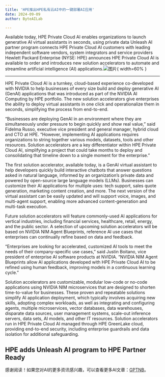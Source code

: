 ```yaml
---
title: 'HPE推出HPE私有云AI中的一键部署AI应用'
date: 2024-09-09
author: ByteAILab

---
```


Available today, HPE Private Cloud AI enables organizations to launch generative AI virtual assistants in seconds, using private data
Unleash AI partner program connects HPE Private Cloud AI customers with leading independent software vendors, system integrators and service providers
Hewlett Packard Enterprise (NYSE: HPE) announces HPE Private Cloud AI is available to order and introduces new solution accelerators to automate and streamline artificial intelligence (AI) applications.![图片](https://ai-techpark.com/wp-content/uploads/2024/09/HPE-Introduces-960x540.jpg){ width=60% }

---
 HPE Private Cloud AI is a turnkey, cloud-based experience co-developed with NVIDIA to help businesses of every size build and deploy generative AI (GenAI) applications that was introduced as part of the NVIDIA AI Computing by HPE portfolio. The new solution accelerators give enterprises the ability to deploy virtual assistants in one click and operationalize them in seconds, simplifying the process from end-to-end.

“Businesses are deploying GenAI in an environment where they are simultaneously under pressure to begin quickly and show real value,” said Fidelma Russo, executive vice president and general manager, hybrid cloud and CTO at HPE. “However, implementing AI applications requires organizations to string together various models, datasets, tools and other resources. Solution accelerators are a key differentiator within HPE Private Cloud AI, simplifying a project that could take months to deploy and consolidating that timeline down to a single moment for the enterprise.”

The first solution accelerator, available today, is a GenAI virtual assistant to help developers quickly build interactive chatbots that answer questions asked in natural language, informed by an organization’s private data and powered by open-source large language models (LLMs). Businesses can customize their AI applications for multiple uses: tech support, sales quote generation, marketing content creation, and more. The next version of the virtual assistant can be easily updated and will support voice, images, and multi-agent support, enabling more advanced content-generation and multi-task execution.

Future solution accelerators will feature commonly-used AI applications for vertical industries, including financial services, healthcare, retail, energy, and the public sector. A selection of upcoming solution accelerators will be based on NVIDIA NIM Agent Blueprints, reference AI use cases that enterprises can continually refine based on data and feedback.

“Enterprises are looking for accelerated, customized AI tools to meet the needs of their company-specific use cases,” said Justin Boitano, vice president of enterprise AI software products at NVIDIA. “NVIDIA NIM Agent Blueprints allow AI applications developed with HPE Private Cloud AI to be refined using human feedback, improving models in a continuous learning cycle.”

Solution accelerators are customizable, modular low-code or no-code applications using NVIDIA NIM microservices that are designed to shorten time-to-value for businesses. These proven and repeatable solutions simplify AI application deployment, which typically involves acquiring new skills, adopting complex workloads, as well as integrating and configuring agents, multiple microservices, vector databases, data warehouses, disparate data sources, user management systems, scale-out inference servers, data sets, AI models, and other IT resources. Solution accelerators run in HPE Private Cloud AI managed through HPE GreenLake cloud, providing end-to-end security, including enterprise guardrails and data isolation for additional safeguarding.

HPE adds Unleash AI program to HPE Partner Ready
---
感谢阅读！如果您对AI的更多资讯感兴趣，可以查看更多AI文章：[GPTNB](https://gptnb.com)。